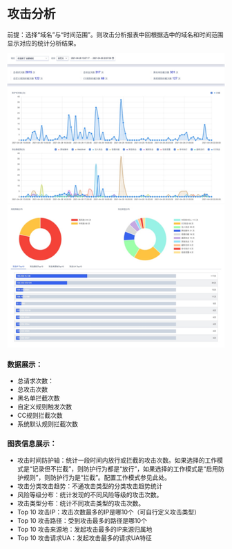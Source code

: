 # 攻击分析
前提：选择“域名”与“时间范围”。则攻击分析报表中回根据选中的域名和时间范围显示对应的统计分析结果。

 ![](/images/16195097230492.jpg)
![](/images/16195097779354.jpg)

### 数据展示：
- 总请求次数：
- 总攻击次数
- 黑名单拦截次数
- 自定义规则触发次数
- CC规则拦截次数
- 系统默认规则拦截次数

### 图表信息展示：
- 攻击时间防护轴：统计一段时间内放行或拦截的攻击次数。如果选择的工作模式是“记录但不拦截”，则防护行为都是“放行”，如果选择的工作模式是“启用防护规则”，则防护行为是“拦截”。配置工作模式参见此处。
- 攻击分类攻击趋势：不通攻击类型的分类攻击趋势统计
- 风险等级分布：统计发现的不同风险等级的攻击次数。
- 攻击类型分布：统计不同攻击类型的攻击次数。
- Top 10 攻击IP：攻击次数最多的IP是哪10个（可自行定义攻击类型）
- Top 10 攻击路径：受到攻击最多的路径是哪10个
- Top 10 攻击来源地：发起攻击最多的IP来源归属地
- Top 10 攻击请求UA：发起攻击最多的请求UA特征
